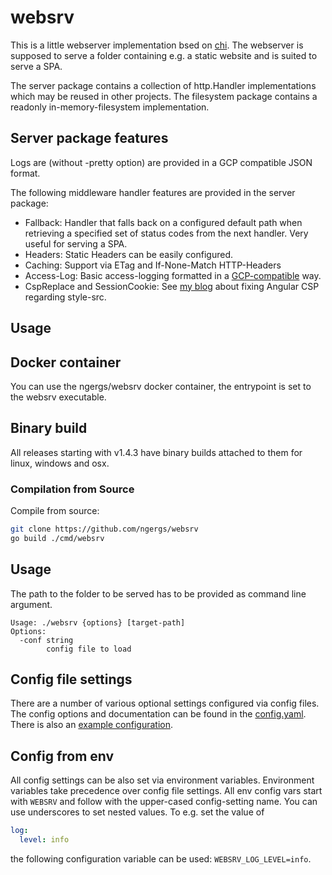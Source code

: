 # websrv

This is a little webserver implementation bsed on [chi](https://github.com/go-chi/chi).
The webserver is supposed to serve a folder containing e.g. a static website and is suited to serve a SPA.

The server package contains a collection of http.Handler implementations which may be reused in other projects. 
The filesystem package contains a readonly in-memory-filesystem implementation.

## Server package features
Logs are (without -pretty option) are provided in a GCP compatible JSON format.

The following middleware handler features are provided in the server package:
* Fallback: Handler that falls back on a configured default path when retrieving a specified set of status codes from the next handler. 
Very useful for serving a SPA.
* Headers: Static Headers can be easily configured.
* Caching: Support via ETag and If-None-Match HTTP-Headers
* Access-Log: Basic access-logging formatted in a [GCP-compatible](https://cloud.google.com/logging/docs/reference/v2/rest/v2/LogEntry) way.
* CspReplace and SessionCookie: See [my blog](https://ngergs.de/content/angular/style-csp-fix) about fixing Angular CSP regarding style-src.

## Usage

## Docker container
You can use the ngergs/websrv docker container, the entrypoint is set to the websrv executable.

## Binary build
All releases starting with v1.4.3 have binary builds attached to them for linux, windows and osx.

### Compilation from Source
Compile from source:
```bash
git clone https://github.com/ngergs/websrv
go build ./cmd/websrv
```

## Usage
The path to the folder to be served has to be provided as command line argument.
```
Usage: ./websrv {options} [target-path]
Options:
  -conf string
        config file to load
```

## Config file settings 
There are a number of various optional settings configured via config files.
The config options and documentation can be found in the [config.yaml](config.yaml). There is also an [example configuration](example/config.yaml).

## Config from env
All config settings can be also set via environment variables. Environment variables take precedence over config file settings. All env config vars start with `WEBSRV` and follow with
the upper-cased config-setting name. You can use underscores to set nested values. To e.g. set the value of
```yaml
log:
  level: info
```
the following configuration variable can be used: `WEBSRV_LOG_LEVEL=info`.